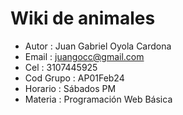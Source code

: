 # Wiki de animales
- Autor : Juan Gabriel Oyola Cardona
- Email : juangocc@gmail.com
- Cel : 3107445925
- Cod Grupo : AP01Feb24
- Horario : Sábados PM
- Materia : Programación Web Básica

